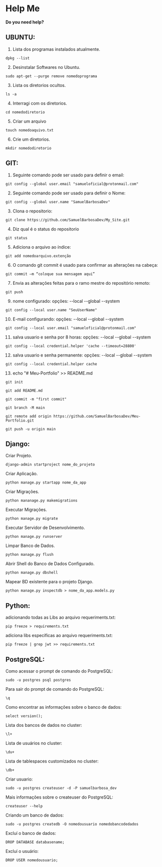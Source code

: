 # Help Me
__Do you need help?__

## UBUNTU:

1. Lista dos programas instalados atualmente.
```
dpkg --list
```


2. Desinstalar Softwares no Ubuntu.
```
sudo apt-get --purge remove nomedoprograma
```


3. Lista os diretorios ocultos.
```
ls -a
```


4. Interragi com os diretorios.
```
cd nomedodiretorio
```


5. Criar um arquivo
```
touch nomedoaquivo.txt
```

6. Crie um diretorios.
```
mkdir nomedodiretorio
```


## GIT:

1. Seguinte comando pode ser usado para definir o email:
```
git config --global user.email "samueloficial@protonmail.com"
```


2. Seguinte comando pode ser usado para definir o Nome:
```
git config --global user.name "SamuelBarbosaDev"
```


3. Clona o repositorio:
```
git clone https://github.com/SamuelBarbosaDev/My_Site.git
```


4. Diz qual é o status do repositorio
```
git status
```


5. Adiciona o arquivo ao índice:
```
git add nomedoarquivo.extenção
```


6. O comando git commit é usado para confirmar as alterações na cabeça:
```
git commit –m “coloque sua mensagem aqui”
```


7. Envia as alterações feitas para o ramo mestre do repositório remoto:
```
git push
```


9. nome configurado:
opções:
--local
--global
--system

```
git config --local user.name "SeuUserName"
```


10. E-mail configurando:
opções:
--local
--global
--system

```
git config --local user.email "samueloficial@protonmail.com"
```


11. salva usuario e senha por 8 horas:
opções:
--local
--global
--system

```
git config --local credential.helper 'cache --timeout=28800'
```


12. salva usuario e senha permanente:
opções:
--local
--global
--system

```
git config --local credential.helper cache
```

13. echo "# Meu-Portfolio" >> README.md
```
git init
```

```
git add README.md
```

```
git commit -m "first commit"
```

```
git branch -M main
```

```
git remote add origin https://github.com/SamuelBarbosaDev/Meu-Portfolio.git
```

```
git push -u origin main
```
## Django:

Criar Projeto.
```
django-admin startproject nome_do_projeto
```

Criar Aplicação.
```
python manage.py startapp nome_da_app
```

Criar Migrações.
```
python mananage.py makemigrations
```

Executar Migrações.
```
python manage.py migrate
```

Executar Servidor de Desenvolvimento.
```
python manage.py runserver
```

Limpar Banco de Dados.
```
python manage.py flush
```

Abrir Shell do Banco de Dados Configurado.
```
python manage.py dbshell
```

Mapear BD existente para o projeto Django.
```
python manage.py inspectdb > nome_da_app.models.py
```
## Python:

adicionando todas as Libs ao arquivo requeriments.txt:
```
pip freeze > requirements.txt
```

adiciona libs especificas ao arquivo requeriments.txt:
```
pip freeze | grep jwt >> requirements.txt 
```

## PostgreSQL:

Como acessar o prompt de comando do PostgreSQL:
```
sudo -u postgres psql postgres
```

Para sair do prompt de comando do PostgreSQL:
```
\q 
```

Como encontrar as informações sobre o banco de dados:
```
select version();
```

Lista dos bancos de dados no cluster:
```
\l+
```

Lista de usuários no cluster:
```
\du+
```

Lista de tablespaces customizados no cluster:
```
\db+
```

Criar usuario:
```
sudo -u postgres createuser -d -P samuelbarbosa_dev
```

Mais informações sobre o createuser do PostgreSQL:
```
createuser --help
```

Criando um banco de dados:
```
sudo -u postgres createdb -O nomedousuario nomedobancodedados
```

Excluí o banco de dados:
```
DROP DATABASE databasename; 
```

Excluí o usuário:
```
DROP USER nomedousuario;
```
